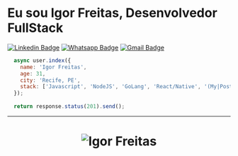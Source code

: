 # Eu sou Igor Freitas, Desenvolvedor FullStack 

[![Linkedin Badge](https://img.shields.io/badge/-Linkedin-6633cc?style=flat-square&logo=Linkedin&logoColor=white&color=black&link=https://www.linkedin.com/in/igorsfreitas/)](https://www.linkedin.com/in/igorsfreitas/)
[![Whatsapp Badge](https://img.shields.io/badge/-WhatsApp-6633cc?style=flat-square&logo=Whatsapp&logoColor=white&color=black&link=https://whats.link/igorsfreitas)](https://whats.link/igorsfreitas)
[![Gmail Badge](https://img.shields.io/badge/-Gmail-c14438?style=flat-square&logo=Gmail&logoColor=white&color=black&link=mailto:igorfreitas1992@gmail.com)](mailto:igorfreitas1992@gmail.com)

```javascript
  async user.index({
    name: 'Igor Freitas',
    age: 31,
    city: 'Recife, PE',
    stack: ['Javascript', 'NodeJS', 'GoLang', 'React/Native', '(My|Postgre)SQL']
  });
  
  return response.status(201).send();
```
<hr>
<h1 align="center">
<img alt="Igor Freitas" src="https://github-readme-stats.codestackr.vercel.app/api?username=igorsfreitas&show_icons=true&hide_border=true&theme=dark" />
</h1>
